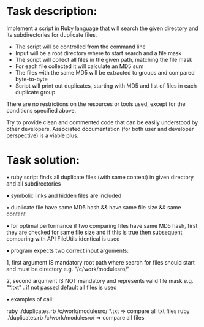 # **Task description:**

Implement a script in Ruby language that will search the given directory and its subdirectories for duplicate files.

-	The script will be controlled from the command line
-	Input will be a root directory where to start search and a file mask
-	The script will collect all files in the given path, matching the file mask
-	For each file collected it will calculate an MD5 sum
-	The files with the same MD5 will be extracted to groups and compared byte-to-byte
-	Script will print out duplicates, starting with MD5 and list of files in each duplicate group.

There are no restrictions on the resources or tools used, except for the conditions specified above.

Try to provide clean and commented code that can be easily understood by other developers.
Associated documentation (for both user and developer perspective) is a viable plus.

# **Task solution:**


• ruby script finds all duplicate files (with same content) in given directory and all subdirectories

• symbolic links and hidden files are included

• duplicate file have same MD5 hash && have same file size && same content

• for optimal performance if two comparing files have same MD5 hash, first they are checked for same file size
and if this is true then subsequent comparing with API FileUtils.identical is used

• program expects two correct input arguments:

  1, first argument IS mandatory root path where search for files should start and must be directory e.g. "/c/work/modulesro/"
  
2, second argument IS NOT mandatory and represents valid file mask e.g. "*.txt" . if not passed default all files is used  

• examples of call:

  ruby ./duplicates.rb /c/work/modulesro/ *.txt    => compare all txt files
  ruby ./duplicates.rb /c/work/modulesro/          => compare all files

